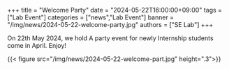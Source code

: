 +++
title = "Welcome Party"
date = "2024-05-22T16:00:00+09:00"
tags = ["Lab Event"]
categories = ["news","Lab Event"]
banner = "/img/news/2024-05-22-welcome-party.jpg"
authors = ["SE Lab"]
+++

On 22th May 2024, we hold A party event for newly Internship students come in April.
Enjoy!

{{< figure src="/img/news/2024-05-22-welcome-part.jpg" height=".3">}}